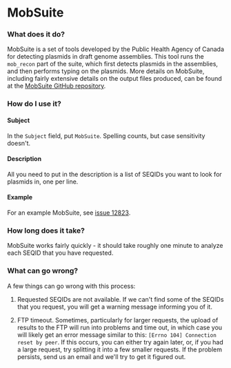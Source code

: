 # MobSuite

### What does it do?

MobSuite is a set of tools developed by the Public Health Agency of Canada for detecting plasmids in draft genome
assemblies. This tool runs the `mob_recon` part of the suite, which first detects plasmids in the assemblies, and then
performs typing on the plasmids. More details on MobSuite, including fairly extensive details on the output files
produced, can be found at the [MobSuite GitHub repository](https://github.com/phac-nml/mob-suite).

### How do I use it?

#### Subject

In the `Subject` field, put `MobSuite`. Spelling counts, but case sensitivity doesn't.

#### Description

All you need to put in the description is a list of SEQIDs you want to look for plasmids in, one per line.

#### Example

For an example MobSuite, see [issue 12823](https://redmine.biodiversity.agr.gc.ca/issues/12823).

### How long does it take?

MobSuite works fairly quickly - it should take roughly one minute to analyze each SEQID that you have requested.

### What can go wrong?

A few things can go wrong with this process:

1) Requested SEQIDs are not available. If we can't find some of the SEQIDs that you request, you will get a warning
message informing you of it.

2) FTP timeout. Sometimes, particularly for larger requests, the upload of results to the FTP will run into problems and time out,
in which case you will likely get an error message similar to this: `[Errno 104] Connection reset by peer`. If this occurs,
you can either try again later, or, if you had a large request, try splitting it into a few smaller requests. If the
problem persists, send us an email and we'll try to get it figured out.
